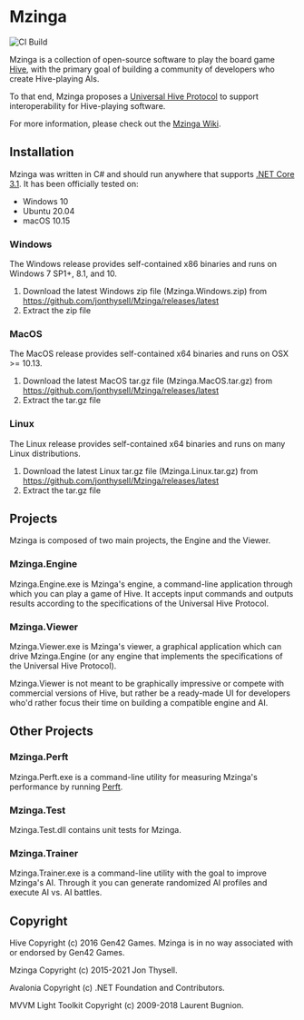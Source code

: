 # Mzinga #

![CI Build](https://github.com/jonthysell/Mzinga/workflows/CI%20Build/badge.svg)

Mzinga is a collection of open-source software to play the board game [Hive](https://gen42.com/games/hive), with the primary goal of building a community of developers who create Hive-playing AIs.

To that end, Mzinga proposes a [Universal Hive Protocol](https://github.com/jonthysell/Mzinga/wiki/UniversalHiveProtocol) to support interoperability for Hive-playing software.

For more information, please check out the [Mzinga Wiki](https://github.com/jonthysell/Mzinga/wiki).

## Installation ##

Mzinga was written in C# and should run anywhere that supports [.NET Core 3.1](https://github.com/dotnet/core/blob/master/release-notes/3.1/3.1-supported-os.md). It has been officially tested on:

* Windows 10
* Ubuntu 20.04
* macOS 10.15

### Windows ###

The Windows release provides self-contained x86 binaries and runs on Windows 7 SP1+, 8.1, and 10.

1. Download the latest Windows zip file (Mzinga.Windows.zip) from https://github.com/jonthysell/Mzinga/releases/latest
2. Extract the zip file

### MacOS ###

The MacOS release provides self-contained x64 binaries and runs on OSX >= 10.13.

1. Download the latest MacOS tar.gz file (Mzinga.MacOS.tar.gz) from https://github.com/jonthysell/Mzinga/releases/latest
2. Extract the tar.gz file

### Linux ###

The Linux release provides self-contained x64 binaries and runs on many Linux distributions.

1. Download the latest Linux tar.gz file (Mzinga.Linux.tar.gz) from https://github.com/jonthysell/Mzinga/releases/latest
2. Extract the tar.gz file

## Projects ##

Mzinga is composed of two main projects, the Engine and the Viewer.

### Mzinga.Engine ###

Mzinga.Engine.exe is Mzinga's engine, a command-line application through which you can play a game of Hive. It accepts input commands and outputs results according to the specifications of the Universal Hive Protocol.

### Mzinga.Viewer ###

Mzinga.Viewer.exe is Mzinga's viewer, a graphical application which can drive Mzinga.Engine (or any engine that implements the specifications of the Universal Hive Protocol).

Mzinga.Viewer is not meant to be graphically impressive or compete with commercial versions of Hive, but rather be a ready-made UI for developers who'd rather focus their time on building a compatible engine and AI.

## Other Projects ##

### Mzinga.Perft ###

Mzinga.Perft.exe is a command-line utility for measuring Mzinga's performance by running [Perft](https://github.com/jonthysell/Mzinga/wiki/Perft).

### Mzinga.Test ###

Mzinga.Test.dll contains unit tests for Mzinga.

### Mzinga.Trainer ###

Mzinga.Trainer.exe is a command-line utility with the goal to improve Mzinga's AI. Through it you can generate randomized AI profiles and execute AI vs. AI battles.

## Copyright ##

Hive Copyright (c) 2016 Gen42 Games. Mzinga is in no way associated with or endorsed by Gen42 Games.

Mzinga Copyright (c) 2015-2021 Jon Thysell.

Avalonia Copyright (c) .NET Foundation and Contributors.

MVVM Light Toolkit Copyright (c) 2009-2018 Laurent Bugnion.
